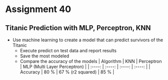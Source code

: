 # Assignment 40
## Titanic Prediction with MLP, Perceptron, KNN
- Use machine learning to create a model that can predict survivors of the Titanic
  - Execute predict on test data and report results
  - Save the most modeled
  - Compare the accuracy of the models
| Algorithm | KNN | Perceptron | MLP (Multi Layer Perceptron) |
| :----:  | :----:  | :----:  | :----: |
| Accuracy  | 80 % | 67 % (r2 squared) | 85 % |
